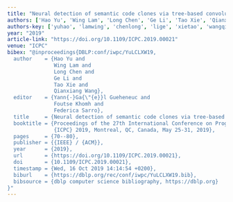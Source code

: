 ```yaml
---
title: "Neural detection of semantic code clones via tree-based convolution"
authors: ['Hao Yu', 'Wing Lam', 'Long Chen', 'Ge Li', 'Tao Xie', 'Qianxiang Wang']
authors-key: ['yuhao', 'lamwing', 'chenlong', 'lige', 'xietao', 'wangqianxiang']
year: "2019"
article-link: "https://doi.org/10.1109/ICPC.2019.00021"
venue: "ICPC"
bibex: "@inproceedings{DBLP:conf/iwpc/YuLCLXW19,
  author    = {Hao Yu and
               Wing Lam and
               Long Chen and
               Ge Li and
               Tao Xie and
               Qianxiang Wang},
  editor    = {Yann{-}Ga{\"{e}}l Gueheneuc and
               Foutse Khomh and
               Federica Sarro},
  title     = {Neural detection of semantic code clones via tree-based convolution},
  booktitle = {Proceedings of the 27th International Conference on Program Comprehension,
               {ICPC} 2019, Montreal, QC, Canada, May 25-31, 2019},
  pages     = {70--80},
  publisher = {{IEEE} / {ACM}},
  year      = {2019},
  url       = {https://doi.org/10.1109/ICPC.2019.00021},
  doi       = {10.1109/ICPC.2019.00021},
  timestamp = {Wed, 16 Oct 2019 14:14:54 +0200},
  biburl    = {https://dblp.org/rec/conf/iwpc/YuLCLXW19.bib},
  bibsource = {dblp computer science bibliography, https://dblp.org}
}"
---
```


